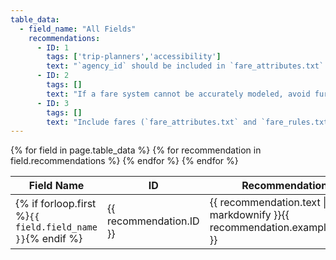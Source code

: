 ```yaml
---
table_data:
  - field_name: "All Fields"
    recommendations:
      - ID: 1
        tags: ['trip-planners','accessibility']
        text: "`agency_id` should be included in `fare_attributes.txt` if it the field is included in `agency.txt`. <!-- (84) -->"
      - ID: 2
        tags: []
        text: "If a fare system cannot be accurately modeled, avoid further confusion and leave it blank. <!-- (85) -->"
      - ID: 3
        tags: []
        text: "Include fares (`fare_attributes.txt` and `fare_rules.txt`) and model them as accurately as possible. In edge cases where fares cannot be accurately modeled, the fare should be represented as more expensive rather than less expensive so customers will not attempt to board with insufficient fare. If the vast majority of fares cannot be modeled correctly, do not include fare information in the feed. <!-- (86) -->"
---
```


<table class="recommendation">
  <thead>
    <tr>
      <th>Field Name</th>
      <th>ID</th>
      <th>Recommendation</th>
    </tr>
  </thead>
  <tbody>
    {% for field in page.table_data %}
      {% for recommendation in field.recommendations %}
    <tr id="{{ page.slug }}_{{ recommendation.ID }}" class="anchor-row{% if forloop.first %} field-row{% endif %}{% for tag in recommendation.tags %} {{ tag }}{% endfor %}">
      <td>{% if forloop.first %}<code>{{ field.field_name }}</code>{% endif %}</td>
      <td>{{ recommendation.ID }}</td>
      <td>{{ recommendation.text | markdownify }}{{ recommendation.example_table }}</td>
    </tr>
      {% endfor %}
    {% endfor %}
  </tbody>
</table>
